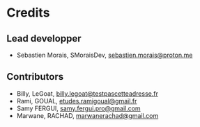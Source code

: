 # Credits

## Lead developper

- Sebastien Morais, SMoraisDev, sebastien.morais@proton.me

## Contributors

- Billy, LeGoat, billy.legoat@testpascetteadresse.fr
- Rami, GOUAL, etudes.ramigoual@gmail.fr
- Samy FERGUI, samy.fergui.pro@gmail.com
- Marwane, RACHAD, marwanerachad@gmail.com
